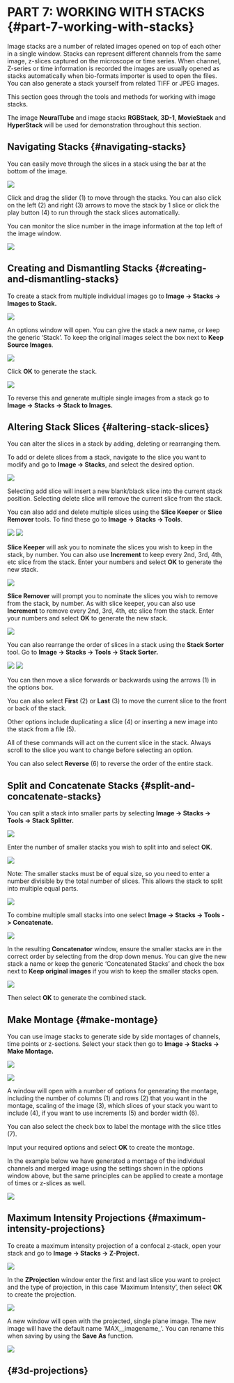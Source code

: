 # PART 7: WORKING WITH STACKS {#part-7-working-with-stacks}

Image stacks are a number of related images opened on top of each other in a single window. Stacks can represent different channels from the same image, z-slices captured on the microscope or time series. When channel, Z-series or time information is recorded the images are usually opened as stacks automatically when bio-formats importer is used to open the files. You can also generate a stack yourself from related TIFF or JPEG images.

This section goes through the tools and methods for working with image stacks.

The image **NeuralTube** and image stacks **RGBStack**, **3D-1**, **MovieStack** and **HyperStack** will be used for demonstration throughout this section.

## Navigating Stacks {#navigating-stacks}

You can easily move through the slices in a stack using the bar at the bottom of the image.

![](/assets/part7/stacks_navigation_slider.jpg)

Click and drag the slider \(1\) to move through the stacks. You can also click on the left \(2\) and right \(3\) arrows to move the stack by 1 slice or click the play button \(4\) to run through the stack slices automatically.

You can monitor the slice number in the image information at the top left of the image window.

![](/assets/part7/stacks_information.jpg)

## Creating and Dismantling Stacks {#creating-and-dismantling-stacks}

To create a stack from multiple individual images go to **Image -&gt; Stacks -&gt; Images to Stack.**

![](/assets/part7/images_to_stack_menu.jpg)

An options window will open. You can give the stack a new name, or keep the generic ‘Stack’. To keep the original images select the box next to **Keep Source Images**.

![](/assets/part7/images_to_stack_options.jpg)

Click **OK** to generate the stack.

![](/assets/part7/images_to_stack_result.jpg)

To reverse this and generate multiple single images from a stack go to **Image -&gt; Stacks -&gt; Stack to Images.**

## Altering Stack Slices {#altering-stack-slices}

You can alter the slices in a stack by adding, deleting or rearranging them.

To add or delete slices from a stack, navigate to the slice you want to modify and go to **Image -&gt; Stacks**, and select the desired option.

![](/assets/part7/add_slice_menu.jpg)

Selecting add slice will insert a new blank/black slice into the current stack position. Selecting delete slice will remove the current slice from the stack.

You can also add and delete multiple slices using the **Slice Keeper** or **Slice Remover** tools. To find these go to **Image -&gt; Stacks -&gt; Tools**.

![](/assets/part7/slice_keeper_menu.jpg) ![](/assets/part7/slice_remover_menu.jpg)

**Slice Keeper** will ask you to nominate the slices you wish to keep in the stack, by number. You can also use **Increment** to keep every 2nd, 3rd, 4th, etc slice from the stack. Enter your numbers and select **OK** to generate the new stack.

![](/assets/part7/slice_keeper_options.jpg)

**Slice Remover** will prompt you to nominate the slices you wish to remove from the stack, by number. As with slice keeper, you can also use **Increment** to remove every 2nd, 3rd, 4th, etc slice from the stack. Enter your numbers and select **OK** to generate the new stack.

![](/assets/part7/slice_remover_options.jpg)

You can also rearrange the order of slices in a stack using the **Stack Sorter** tool. Go to **Image -&gt; Stacks -&gt; Tools -&gt; Stack Sorter.**

![](/assets/part7/stack_sorter_menu.jpg) ![](/assets/part7/stack_sorter_options.jpg)

You can then move a slice forwards or backwards using the arrows \(1\) in the options box.

You can also select **First** \(2\) or **Last** \(3\) to move the current slice to the front or back of the stack.

Other options include duplicating a slice \(4\) or inserting a new image into the stack from a file \(5\).

All of these commands will act on the current slice in the stack. Always scroll to the slice you want to change before selecting an option.

You can also select **Reverse** \(6\) to reverse the order of the entire stack.

## Split and Concatenate Stacks {#split-and-concatenate-stacks}

You can split a stack into smaller parts by selecting **Image -&gt; Stacks -&gt; Tools -&gt; Stack Splitter.**

![](/assets/part7/stack_splitter_menu.jpg)

Enter the number of smaller stacks you wish to split into and select **OK**.

![](/assets/part7/stack_splitter_options.jpg)

Note: The smaller stacks must be of equal size, so you need to enter a number divisible by the total number of slices. This allows the stack to split into multiple equal parts.

![](/assets/part7/stack_splitter_result.jpg)

To combine multiple small stacks into one select **Image -&gt; Stacks -&gt; Tools -&gt; Concatenate.**

![](/assets/part7/concatenate_stacks_menu.jpg)

In the resulting **Concatenator** window, ensure the smaller stacks are in the correct order by selecting from the drop down menus. You can give the new stack a name or keep the generic ‘Concatenated Stacks’ and check the box next to **Keep original images** if you wish to keep the smaller stacks open.

![](/assets/part7/concatenate_stacks_options.jpg)

Then select **OK** to generate the combined stack.

## Make Montage {#make-montage}

You can use image stacks to generate side by side montages of channels, time points or z-sections. Select your stack then go to **Image -&gt; Stacks -&gt; Make Montage.**

![](/assets/part7/montage_menu.jpg)

![](/assets/part7/montage_options.jpg)

A window will open with a number of options for generating the montage, including the number of columns \(1\) and rows \(2\) that you want in the montage, scaling of the image \(3\), which slices of your stack you want to include \(4\), if you want to use increments \(5\) and border width \(6\).

You can also select the check box to label the montage with the slice titles \(7\).

Input your required options and select **OK** to create the montage.

In the example below we have generated a montage of the individual channels and merged image using the settings shown in the options window above, but the same principles can be applied to create a montage of times or z-slices as well.

![](/assets/part7/montage_result.jpg)

## Maximum Intensity Projections {#maximum-intensity-projections}

To create a maximum intensity projection of a confocal z-stack, open your stack and go to **Image -&gt; Stacks -&gt; Z-Project.**

![](/assets/part7/z_project_menu.jpg)

In the **ZProjection** window enter the first and last slice you want to project and the type of projection, in this case ‘Maximum Intensity’, then select **OK** to create the projection.

![](/assets/part7/z_project_options.jpg)

A new window will open with the projected, single plane image. The new image will have the default name ‘MAX_\_imagename_’. You can rename this when saving by using the **Save As** function.

![](/assets/part7/z_project_result.jpg)

##  {#3d-projections}



